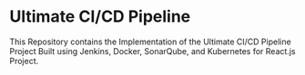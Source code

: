 # Ultimate CI/CD Pipeline
This Repository contains the Implementation of the Ultimate CI/CD Pipeline Project Built using Jenkins, Docker, SonarQube, and Kubernetes for React.js Project.
